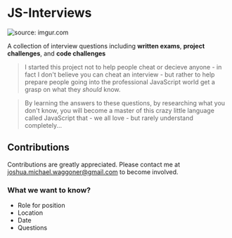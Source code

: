 # JS-Interviews

<img src="http://i.imgur.com/zG96bxc.png" title="source: imgur.com" />

A collection of interview questions including **written exams**, **project challenges**, and **code challenges**

> I started this project not to help people cheat or decieve anyone - in fact I don't believe you can cheat an interview - but rather to help prepare people going into the professional JavaScript world get a grasp on what they <i>should</i> know. 

> By learning the answers to these questions, by researching what you don't know, you will become a master of this crazy little language called JavaScript that - we all love - but rarely understand completely... 

## Contributions

Contributions are greatly appreciated. Please contact me at joshua.michael.waggoner@gmail.com to become involved. 

### What we want to know?

* Role for position
* Location
* Date
* Questions

